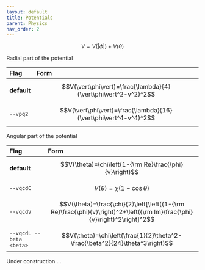```yaml
---
layout: default
title: Potentials
parent: Physics
nav_order: 2
---
```


$$
V = V(\vert\phi\vert)+V(\theta)
$$

Radial part of the potential

| Flag       | Form           | 
|:-------------|:------------------|
| **default**  | $$V(\vert\phi\vert)=\frac{\lambda}{4}(\vert\phi\vert^2-v^2)^2$$ |
| `--vpq2` | $$V(\vert\phi\vert)=\frac{\lambda}{16}(\vert\phi\vert^4-v^4)^2$$ |

Angular part of the potential

| Flag       | Form           | 
|:-------------|:------------------|
| **default**  | $$V(\theta)=\chi\left(1-{\rm Re}\frac{\phi}{v}\right)$$ |
| `--vqcdC` | $$V(\theta)=\chi(1-\cos\theta)$$ |
| `--vqcdV` | $$V(\theta)=\frac{\chi}{2}\left[\left((1-{\rm Re}\frac{\phi}{v}\right)^2+\left({\rm Im}\frac{\phi}{v}\right)^2\right]^2$$ |
| `--vqcdL --beta <beta>` | $$V(\theta)=\chi\left(\frac{1}{2}\theta^2-\frac{\beta^2}{24}\theta^3\right)$$ |

Under construction ...
